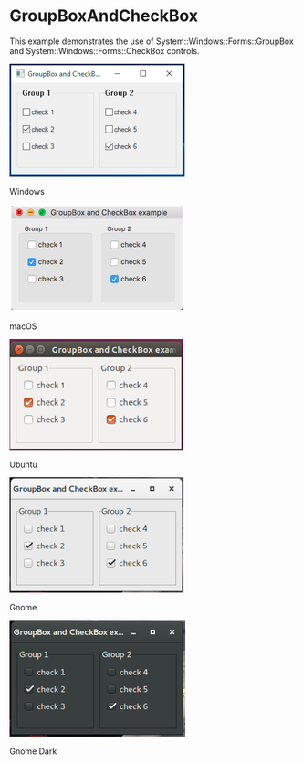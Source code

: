 # GroupBoxAndCheckBox

This example demonstrates the use of 
System::Windows::Forms::GroupBox and System::Windows::Forms::CheckBox controls.

![GitHub Logo](../../../docs/Pictures/Examples/Forms/GroupBoxAndCheckBoxW.png)

Windows

![GitHub Logo](../../../docs/Pictures/Examples/Forms/GroupBoxAndCheckBoxM.png)

macOS

![GitHub Logo](../../../docs/Pictures/Examples/Forms/GroupBoxAndCheckBoxU.png)

Ubuntu

![GitHub Logo](../../../docs/Pictures/Examples/Forms/GroupBoxAndCheckBoxG.png)

Gnome

![GitHub Logo](../../../docs/Pictures/Examples/Forms/GroupBoxAndCheckBoxGD.png)

Gnome Dark

